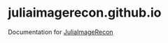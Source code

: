 # juliaimagerecon.github.io

Documentation for
[JuliaImageRecon](https://github.com/JuliaImageRecon)
